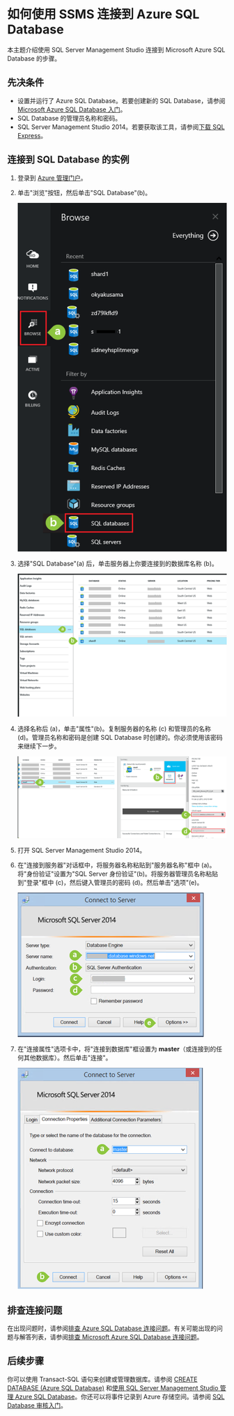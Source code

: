 <properties 
	urlDisplayName="How to connect to an Azure SQL database using SSMS" 
	pageTitle="如何使用 SSMS 连接到 Azure SQL Database" metaKeywords="" 
	description="了解如何使用 SSMS 连接到 Azure SQL Database" 
	metaCanonical="" 
	services="sql-database" 
	documentationCenter="" 
	title="How to connect to an Azure SQL database using SSMS" 
	authors="sidneyh" solutions="" 
	manager="jhubbard" editor="" />

<tags 
	ms.service="sql-database" 
	ms.workload="data-management" 
	ms.tgt_pltfrm="na" 
	ms.devlang="na" 
	ms.topic="article" 
	ms.date="04/02/2015" 
	wacn.date="05/25/2015" 
	ms.author="sidneyh" />

# 如何使用 SSMS 连接到 Azure SQL Database

本主题介绍使用 SQL Server Management Studio 连接到 Microsoft Azure SQL Database 的步骤。

## 先决条件
* 设置并运行了 Azure SQL Database。若要创建新的 SQL Database，请参阅 [Microsoft Azure SQL Database 入门](sql-database-get-started)。
* SQL Database 的管理员名称和密码。
* SQL Server Management Studio 2014。若要获取该工具，请参阅[下载 SQL Express](http://www.hanselman.com/blog/DownloadSQLServerExpress.aspx)。

## 连接到 SQL Database 的实例
1. 登录到 [Azure 管理门户](https://manage.windowsazure.cn)。
2. 单击"浏览"按钮，然后单击"SQL Database"(b)。 

	![Click Browse and SQL Database][1]
3. 选择"SQL Database"(a) 后，单击服务器上你要连接到的数据库名称 (b)。

	![Click the name of a database][2]
4. 选择名称后 (a)，单击"属性"(b)。复制服务器的名称 (c) 和管理员的名称 (d)。管理员名称和密码是创建 SQL Database 时创建的。你必须使用该密码来继续下一步。 

	![Click SQL Server, Settings, and Property][3]
5. 打开 SQL Server Management Studio 2014。 
6. 在"连接到服务器"对话框中，将服务器名称粘贴到"服务器名称"框中 (a)。将"身份验证"设置为"SQL Server 身份验证"(b)。将服务器管理员名称粘贴到"登录"框中 (c)，然后键入管理员的密码 (d)。然后单击"选项"(e)。

	![SSMS login dialog box][4]
7. 在"连接属性"选项卡中，将"连接到数据库"框设置为 **master**（或连接到的任何其他数据库）。然后单击"连接"。

	![Set to master and click Connect][5]

## 排查连接问题

在出现问题时，请参阅[排查 Azure SQL Database 连接问题](https://support.microsoft.com/kb/2980233)。有关可能出现的问题与解答列表，请参阅[排查 Microsoft Azure SQL Database 连接问题](https://support2.microsoft.com/common/survey.aspx?scid=sw;en;3844&showpage=1)。


## 后续步骤
你可以使用 Transact-SQL 语句来创建或管理数据库。请参阅 [CREATE DATABASE (Azure SQL Database)](https://msdn.microsoft.com/zh-cn/library/dn268335.aspx) 和[使用 SQL Server Management Studio 管理 Azure SQL Database](sql-database-manage-azure-ssms)。你还可以将事件记录到 Azure 存储空间。请参阅 [SQL Database 审核入门](sql-database-auditing-get-started)。

<!--Image references-->

[1]:./media/sql-database-connect-to-database/browse-vms.png
[2]:./media/sql-database-connect-to-database/sql-databases.png
[3]:./media/sql-database-connect-to-database/blades.png
[4]:./media/sql-database-connect-to-database/ssms-connect-to-server.png
[5]:./media/sql-database-connect-to-database/ssms-master.png

<!--HONumber=55-->